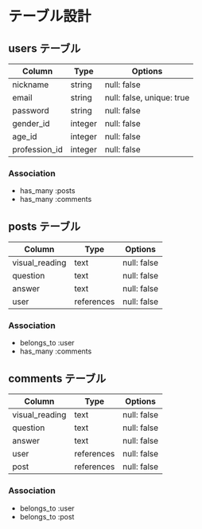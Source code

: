 # テーブル設計

##  users テーブル

| Column               | Type      | Options                   |
|----------------------|-----------|---------------------------|
| nickname             | string    | null: false               |
| email                | string    | null: false, unique: true |
| password             | string    | null: false               |
| gender_id            | integer   | null: false               |
| age_id               | integer   | null: false               |
| profession_id        | integer   | null: false               |

### Association

- has_many :posts
- has_many :comments

##  posts テーブル

| Column               | Type       | Options                   |
|----------------------|------------|---------------------------|
| visual_reading       | text       | null: false               |
| question             | text       | null: false               |
| answer               | text       | null: false               |
| user                 | references | null: false               |

### Association

- belongs_to :user
- has_many :comments

##  comments テーブル

| Column               | Type       | Options                   |
|----------------------|------------|---------------------------|
| visual_reading       | text       | null: false               |
| question             | text       | null: false               |
| answer               | text       | null: false               |
| user                 | references | null: false               |
| post                 | references | null: false               |

### Association

- belongs_to :user
- belongs_to :post